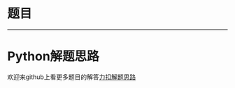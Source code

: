# 题目



*****

# Python解题思路





欢迎来github上看更多题目的解答[力扣解题思路](https://github.com/WRAllen/LeetCode)

  

